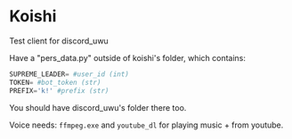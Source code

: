 # Koishi
Test client for discord_uwu

Have a "pers_data.py" outside of koishi's folder, which contains:

```python
SUPREME_LEADER= #user_id (int)
TOKEN= #bot_token (str)
PREFIX='k!' #prefix (str)
```

You should have discord_uwu's folder there too.

Voice needs:
`ffmpeg.exe` and `youtube_dl` for playing music + from youtube.
